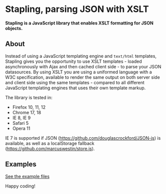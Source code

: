 # Stapling, parsing JSON with XSLT
**Stapling is a JavaScript library that enables XSLT formatting for JSON objects.**

## About
Instead of using a JavaScript templating engine and `text/html` templates, Stapling gives you the opportunity to use XSLT templates - loaded asynchronously with Ajax and then cached client side - to parse your JSON datasources. By using XSLT you are using a uniformed language with a W3C specification, available to render the same output on both server side and client side using the same templates - compared to all different JavaScript templating engines that uses their own template markup.

The library is tested in:

* Firefox 10, 11, 12
* Chrome 17, 18
* IE 8, IE 9
* Safari 5
* Opera 11

IE 7 is supported if JSON (https://github.com/douglascrockford/JSON-js) is available, as well as a localStorage fallback (https://github.com/marcuswestin/store.js).

## Examples
<a href="Stapling/tree/master/examples">See the example files</a>

Happy coding!
